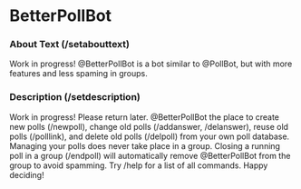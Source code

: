 # BetterPollBot

### About Text (/setabouttext)
Work in progress! @BetterPollBot is a bot similar to @PollBot, but with more features and less spaming in groups.
### Description (/setdescription)
Work in progress! Please return later.
@BetterPollBot the place to create new polls (/newpoll), change old polls (/addanswer, /delanswer), reuse old polls (/polllink), and delete old polls (/delpoll) from your own poll database. Managing your polls does never take place in a group. Closing a running poll in a group (/endpoll) will automatically remove @BetterPollBot from the group to avoid spamming. Try /help for a list of all commands. Happy deciding!
